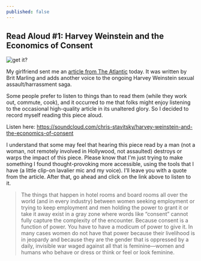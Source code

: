 ```yaml
---
published: false
---
```

## Read Aloud #1: Harvey Weinstein and the Economics of Consent

![get it?]({{site.baseurl}}/_posts/red_aloud.png)

My girlfriend sent me an [article from The Atlantic](https://www.theatlantic.com/entertainment/archive/2017/10/harvey-weinstein-and-the-economics-of-consent/543618/) today. It was written by Brit Marling and adds another voice to the ongoing Harvey Weinstein sexual assault/harrassment saga.

Some people prefer to listen to things than to read them (while they work out, commute, cook), and it occurred to me that folks might enjoy listening to the occasional high-quality article in its unaltered glory. So I decided to record myself reading this piece aloud.

Listen here: https://soundcloud.com/chris-stavitsky/harvey-weinstein-and-the-economics-of-consent

I understand that some may feel that hearing this piece read by a man (not a woman, not remotely involved in Hollywood, not assaulted) destroys or warps the impact of this piece. Please know that I'm just trying to make something I found thought-provoking more accessible, using the tools that I have (a little clip-on lavalier mic and my voice). I'll leave you with a quote from the article. After that, go ahead and click on the link above to listen to it.

> The things that happen in hotel rooms and board rooms all over the world (and in every industry) between women seeking employment or trying to keep employment and men holding the power to grant it or take it away exist in a gray zone where words like “consent” cannot fully capture the complexity of the encounter. Because consent is a function of power. You have to have a modicum of power to give it. In many cases women do not have that power because their livelihood is in jeopardy and because they are the gender that is oppressed by a daily, invisible war waged against all that is feminine—women and humans who behave or dress or think or feel or look feminine.
